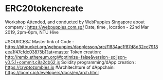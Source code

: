 # ERC20tokencreate
Workshop Attended, and conducted by WebPuppies Singapore
about company : https://webpuppies.com.sg/
Date, time , location - 22nd Mar 2019, 2pm-6pm, NTU Hive

#SOURCES#
Master link of Code : https://bitbucket.org/webpuppies/dapplesson/src/f1834ac1f87d8d32cc7918eea1f47cfdc03875b1?at=master
Token creation: http://remix.ethereum.org/#optimize=false&version=soljson-v0.5.1+commit.c8a2cb62.js
Solidity programming/dApp creation : https://cryptozombies.io
#Architechture of dAppchain: https://loomx.io/developers/docs/en/arch.html
